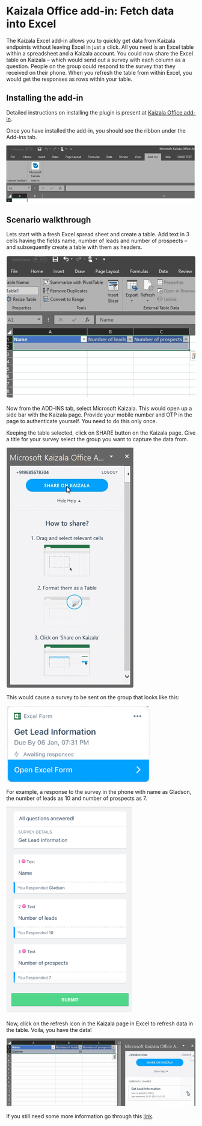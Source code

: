 # Kaizala Office add-in: Fetch data into Excel

The Kaizala Excel add-in allows you to quickly get data from Kaizala endpoints without leaving Excel in just a click. All you need is an Excel table within a spreadsheet and a Kaizala account. You could now share the Excel table on Kaizala – which would send out a survey with each column as a question. People on the group could respond to the survey that they received on their phone. When you refresh the table from within Excel, you would get the responses as rows within your table.

## Installing the add-in

Detailed instructions on installing the plugin is present at [Kaizala Office add-in](/office365/kaizala/office-add-in).

Once you have installed the add-in, you should see the ribbon under the Add-ins tab.

![](Images/Excel%20Add-in1.PNG)

## Scenario walkthrough

Lets start with a fresh Excel spread sheet and create a table. Add text in 3 cells having the fields name, number of leads and number of prospects – and subsequently create a table with them as headers.

![](Images/Scenario%20walkthrough.PNG)

Now from the ADD-INS tab, select Microsoft Kaizala. This would open up a side bar with the Kaizala page. Provide your mobile number and OTP in the page to authenticate yourself. You need to do this only once.

Keeping the table selected, click on SHARE button on the Kaizala page. Give a title for your survey select the group you want to capture the data from. 

![](Images/Share_ExcelAdd-in.PNG)

This would cause a survey to be sent on the group that looks like this:

![](Images/Excel%20Add-in2.PNG)

For example, a response to the survey in the phone with name as Gladson, the number of leads as 10 and number of prospects as 7.

![](Images/Excel%20Add-in3.PNG)

Now, click on the refresh icon in the Kaizala page in Excel to refresh data in the table. Voila, you have the data!

![](Images/Refresh_ExcelAdd-in.PNG)

If you still need some more information go through this [link](https://www.youtube.com/watch?v=cyvfEw5zGv8&t=0s&index=6&list=PLJquJ26ry3X6wZ5FCXOjMD-uhUGxB_tMd).
